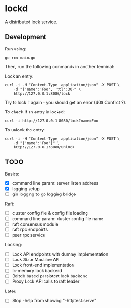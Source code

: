 
# lockd

A distributed lock service.


## Development

Run using:

    go run main.go

Then, run the following commands in another terminal:

Lock an entry:

```
curl -i -H "Content-Type: application/json" -X POST \
    -d "{'name':'Foo', 'ttl':30}" \
    http://127.0.0.1:8080/lock
```

Try to lock it again - you should get an error (409 Conflict ?).

To check if an entry is locked:

```
curl -i http://127.0.0.1:8080/lock?name=Foo
```

To unlock the entry:

```
curl -i -H "Content-Type: application/json" -X POST \
    -d "{'name':'Foo'}" \
    http://127.0.0.1:8080/unlock
```


## TODO

Basics:

- [x] command line param: server listen address
- [x] logging setup
- [ ] gin logging to go logging bridge

Raft:

- [ ] cluster config file & config file loading
- [ ] command line param: cluster config file name
- [ ] raft consensus module
- [ ] raft rpc endpoints
- [ ] peer rpc service

Locking:

- [ ] Lock API endpoints with dummy implementation
- [ ] Lock State Machine API
- [ ] Lock front-end implementation
- [ ] In-memory lock backend
- [ ] Boltdb based persistent lock backend
- [ ] Proxy Lock API calls to raft leader

Later:
- [ ] Stop -help from showing "-httptest.serve"
